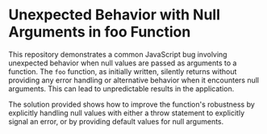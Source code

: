 # Unexpected Behavior with Null Arguments in foo Function

This repository demonstrates a common JavaScript bug involving unexpected behavior when null values are passed as arguments to a function. The `foo` function, as initially written, silently returns without providing any error handling or alternative behavior when it encounters null arguments. This can lead to unpredictable results in the application.

The solution provided shows how to improve the function's robustness by explicitly handling null values with either a throw statement to explicitly signal an error, or by providing default values for null arguments.